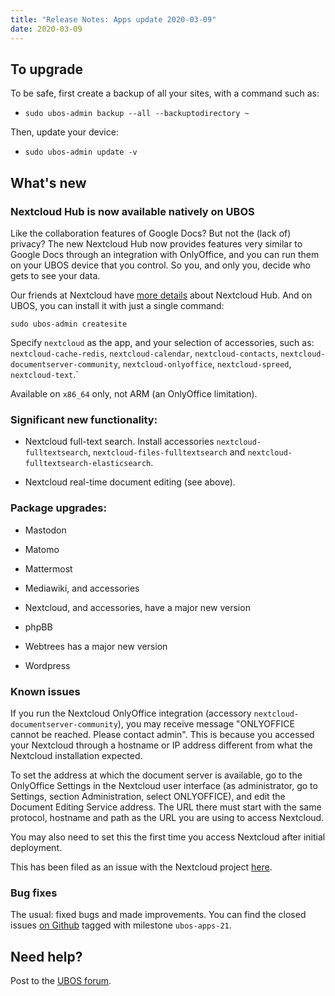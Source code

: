 ```yaml
---
title: "Release Notes: Apps update 2020-03-09"
date: 2020-03-09
---
```


## To upgrade

To be safe, first create a backup of all your sites, with a command such as:

* ``sudo ubos-admin backup --all --backuptodirectory ~``

Then, update your device:

* ``sudo ubos-admin update -v``

## What's new

### Nextcloud Hub is now available natively on UBOS

Like the collaboration features of Google Docs? But not the (lack of) privacy? The new
Nextcloud Hub now provides features very similar to Google Docs through an integration with
OnlyOffice, and you can run them on your UBOS device that you control. So you, and only
you, decide who gets to see your data.

Our friends at Nextcloud have [more details](https://nextcloud.com/hub/) about
Nextcloud Hub. And on UBOS, you can install it with just a single command:

```
sudo ubos-admin createsite
```

Specify ``nextcloud`` as the app, and your selection of accessories, such as:
``nextcloud-cache-redis``, ``nextcloud-calendar``, ``nextcloud-contacts``,
``nextcloud-documentserver-community``, ``nextcloud-onlyoffice``, ``nextcloud-spreed``,
``nextcloud-text``.`

Available on ``x86_64`` only, not ARM (an OnlyOffice limitation).

### Significant new functionality:

* Nextcloud full-text search. Install accessories ``nextcloud-fulltextsearch``,
  ``nextcloud-files-fulltextsearch`` and ``nextcloud-fulltextsearch-elasticsearch``.

* Nextcloud real-time document editing (see above).

### Package upgrades:

* Mastodon

* Matomo

* Mattermost

* Mediawiki, and accessories

* Nextcloud, and accessories, have a major new version

* phpBB

* Webtrees has a major new version

* Wordpress

### Known issues

If you run the Nextcloud OnlyOffice integration (accessory ``nextcloud-documentserver-community``),
you may receive message "ONLYOFFICE cannot be reached. Please contact admin". This is
because you accessed your Nextcloud through a hostname or IP address different from what
the Nextcloud installation expected.

To set the address at which the document server is available, go to the OnlyOffice
Settings in the Nextcloud user interface (as administrator, go to Settings, section Administration,
select ONLYOFFICE), and edit the Document Editing Service address. The URL there must start
with the same protocol, hostname and path as the URL you are using to access Nextcloud.

You may also need to set this the first time you access Nextcloud after initial deployment.

This has been filed as an issue with the Nextcloud project
[here](https://github.com/nextcloud/documentserver_community/issues/81).

### Bug fixes

The usual: fixed bugs and made improvements. You can find the closed issues
[on Github](https://github.com/uboslinux/) tagged with milestone ``ubos-apps-21``.

## Need help?

Post to the [UBOS forum](https://forum.ubos.net/).
